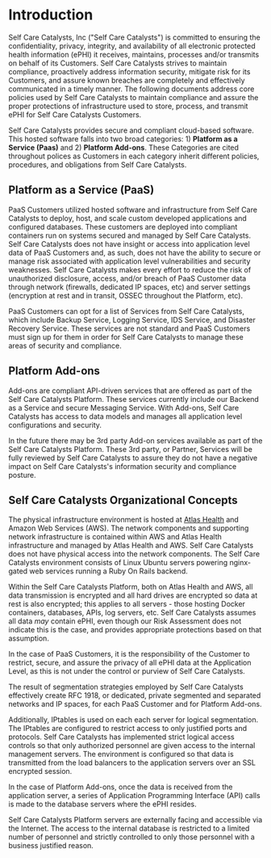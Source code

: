 # Introduction

Self Care Catalysts, Inc ("Self Care Catalysts") is committed to ensuring the confidentiality, privacy, integrity, and availability of all electronic protected health information (ePHI) it receives, maintains, processes and/or transmits on behalf of its Customers. Self Care Catalysts strives to maintain compliance, proactively address information security, mitigate risk for its Customers, and assure known breaches are completely and effectively communicated in a timely manner. The following documents address core policies used by Self Care Catalysts to maintain compliance and assure the proper protections of infrastructure used to store, process, and transmit ePHI for Self Care Catalysts Customers.

Self Care Catalysts provides secure and compliant cloud-based software. This hosted software falls into two broad categories: 1) **Platform as a Service (Paas)** and 2) **Platform Add-ons**. These Categories are cited throughout polices as Customers in each category inherit different policies, procedures, and obligations from Self Care Catalysts.

## Platform as a Service (PaaS)

PaaS Customers utilized hosted software and infrastructure from Self Care Catalysts to deploy, host, and scale custom developed applications and configured databases. These customers are deployed into compliant containers run on systems secured and managed by Self Care Catalysts. Self Care Catalysts does not have insight or access into application level data of PaaS Customers and, as such, does not have the ability to secure or manage risk associated with application level vulnerabilities and security weaknesses. Self Care Catalysts makes every effort to reduce the risk of unauthorized disclosure, access, and/or breach of PaaS Customer data through network (firewalls, dedicated IP spaces, etc) and server settings (encryption at rest and in transit, OSSEC throughout the Platform, etc).

PaaS Customers can opt for a list of Services from Self Care Catalysts, which include Backup Service, Logging Service, IDS Service, and Disaster Recovery Service. These services are not standard and PaaS Customers must sign up for them in order for Self Care Catalysts to manage these areas of security and compliance.

## Platform Add-ons

Add-ons are compliant API-driven services that are offered as part of the Self Care Catalysts Platform. These services currently include our Backend as a Service and secure Messaging Service. With Add-ons, Self Care Catalysts has access to data models and manages all application level configurations and security.

In the future there may be 3rd party Add-on services available as part of the Self Care Catalysts Platform. These 3rd party, or Partner, Services will be fully reviewed by Self Care Catalysts to assure they do not have a negative impact on Self Care Catalysts's information security and compliance posture.

## Self Care Catalysts Organizational Concepts

The physical infrastructure environment is hosted at [Atlas Health](http://atlashealth.com/) and Amazon Web Services (AWS). The network components and supporting network infrastructure is contained within AWS and Atlas Health infrastructure and managed by Atlas Health and AWS. Self Care Catalysts does not have physical access into the network components. The Self Care Catalysts environment consists of Linux Ubuntu servers powering nginx-gated web services running a Ruby On Rails backend.

Within the Self Care Catalysts Platform, both on Atlas Health and AWS, all data transmission is encrypted and all hard drives are encrypted so data at rest is also encrypted; this applies to all servers - those hosting Docker containers, databases, APIs, log servers, etc. Self Care Catalysts assumes all data *may* contain ePHI, even though our Risk Assessment does not indicate this is the case, and provides appropriate protections based on that assumption.

In the case of PaaS Customers, it is the responsibility of the Customer to restrict, secure, and assure the privacy of all ePHI data at the Application Level, as this is not under the control or purview of Self Care Catalysts.

The result of segmentation strategies employed by Self Care Catalysts effectively create RFC 1918, or dedicated, private segmented and separated networks and IP spaces, for each PaaS Customer and for Platform Add-ons. 

Additionally, IPtables is used on each each server for logical segmentation. The IPtables are configured to restrict access to only justified ports and protocols. Self Care Catalysts has implemented strict logical access controls so that only authorized personnel are given access to the internal management servers. The environment is configured so that data is transmitted from the load balancers to the application servers over an SSL encrypted session.

In the case of Platform Add-ons, once the data is received from the application server, a series of Application Programming Interface (API) calls is made to the database servers where the ePHI resides.

Self Care Catalysts Platform servers are externally facing and accessible via the Internet. The access to the internal database is restricted to a limited number of personnel and strictly controlled to only those personnel with a business justified reason.

